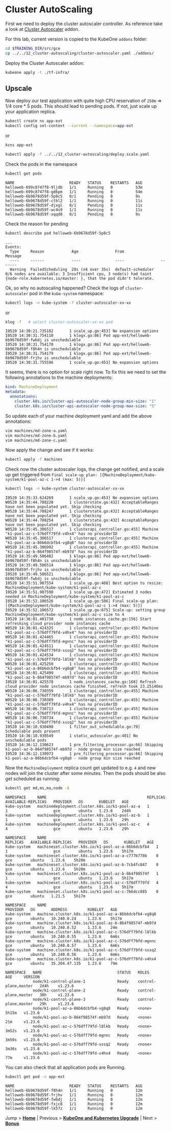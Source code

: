 # Cluster AutoScaling

First we need to deploy the cluster autoscaler controller. As reference take a look at [Cluster Autoscaler](https://github.com/kubermatic/kubeone/tree/main/addons/cluster-autoscaler) addon.

For this lab, current version is copied to the KubeOne `addons` folder:
```bash
cd $TRAINING_DIR/src/gce
cp ../../12_cluster-autoscaling/cluster-autoscaler.yaml ./addons/
```
Deploy the Cluster Autoscaler addon:
```bash
kubeone apply -t ./tf-infra/
```

## Upscale

Now deploy our test application with quite high CPU reservation of `250m` => 1/4 core * 5 pods. This should lead to pending pods. If not, just scale up your application replica.

```bash
kubectl create ns app-ext
kubectl config set-context --current --namespace=app-ext
```
or
```bash
kcns app-ext
```

```bash
kubectl apply -f ../../12_cluster-autoscaling/deploy.scale.yaml
```
Check the pods in the namespace
```bash
kubectl get pods
```

```text
NAME                        READY   STATUS    RESTARTS   AGE
helloweb-699c8747f8-9ljdb   1/1     Running   0          53m
helloweb-699c8747f8-gd6pm   1/1     Running   0          54m
helloweb-6b9678d59f-5p8c5   0/1     Pending   0          9s
helloweb-6b9678d59f-ctbl2   1/1     Running   0          11s
helloweb-6b9678d59f-djxgl   0/1     Pending   0          11s
helloweb-6b9678d59f-wc4s9   1/1     Running   0          11s
helloweb-6b9678d59f-xqqd8   0/1     Pending   0          9s
```

Check the reason for pending
```bash 
kubectl describe pod helloweb-6b9678d59f-5p8c5
```

```text
...
Events:
  Type     Reason            Age                From                Message
  ----     ------            ----               ----                -------
  Warning  FailedScheduling  28s (x4 over 35s)  default-scheduler   0/6 nodes are available: 3 Insufficient cpu, 3 node(s) had taint {node-role.kubernetes.io/master: }, that the pod didn't tolerate.
```

Ok, so why no autoscaling happened? Check the logs of `cluster-autoscaler` pod in the `kube-system` namespace:

```bash
kubectl logs -n kube-system -f cluster-autoscaler-xx-xx
```
or
```bash
klog -f   # select cluster-autoscaler-xx-xx pod
```

```text
I0520 14:30:21.735182       1 scale_up.go:453] No expansion options
I0520 14:30:31.754110       1 klogx.go:86] Pod app-ext/helloweb-6b9678d59f-fwbdj is unschedulable
I0520 14:30:31.754170       1 klogx.go:86] Pod app-ext/helloweb-6b9678d59f-f8h4n is unschedulable
I0520 14:30:31.754179       1 klogx.go:86] Pod app-ext/helloweb-6b9678d59f-frjhv is unschedulable
I0520 14:30:31.755596       1 scale_up.go:453] No expansion options
```

It seems, there is no option for scale right now. To fix this we need to set the following annotations to the machine deployments:

```yaml
kind: MachineDeployment
metadata:
  annotations:
    cluster.k8s.io/cluster-api-autoscaler-node-group-min-size: "1"
    cluster.k8s.io/cluster-api-autoscaler-node-group-max-size: "5"
```

So update each of your machine deployment yaml and add the above annotations:

```bash
vim machines/md-zone-a.yaml
vim machines/md-zone-b.yaml
vim machines/md-zone-c.yaml
```

Now apply the change and see if it works:

```bash
kubectl apply -f machines
```

Check now the cluster autoscaler logs, the change get notified, and a scale up get triggered from `Final scale-up plan: [{MachineDeployment/kube-system/k1-pool-az-c 1->4 (max: 5)}]`

```bash
kubectl logs -n kube-system cluster-autoscaler-xx-xx
```

```text
I0520 14:35:33.624269       1 scale_up.go:453] No expansion options
W0520 14:35:44.708220       1 clusterstate.go:432] AcceptableRanges have not been populated yet. Skip checking
W0520 14:35:44.708247       1 clusterstate.go:432] AcceptableRanges have not been populated yet. Skip checking
W0520 14:35:44.708254       1 clusterstate.go:432] AcceptableRanges have not been populated yet. Skip checking
W0520 14:35:45.306517       1 clusterapi_controller.go:455] Machine "k1-pool-az-c-576dff79fd-v4hx4" has no providerID
W0520 14:35:45.306517       1 clusterapi_controller.go:455] Machine "k1-pool-az-a-86b6dcbfb4-vg8q8" has no providerID
W0520 14:35:45.306992       1 clusterapi_controller.go:455] Machine "k1-pool-az-b-864f98574f-mb97d" has no providerID
I0520 14:35:49.506482       1 klogx.go:86] Pod app-ext/helloweb-6b9678d59f-f8h4n is unschedulable
I0520 14:35:49.506514       1 klogx.go:86] Pod app-ext/helloweb-6b9678d59f-frjhv is unschedulable
I0520 14:35:49.506521       1 klogx.go:86] Pod app-ext/helloweb-6b9678d59f-fwbdj is unschedulable
I0520 14:35:51.907554       1 scale_up.go:468] Best option to resize: MachineDeployment/kube-system/k1-pool-az-c
I0520 14:35:51.907590       1 scale_up.go:472] Estimated 3 nodes needed in MachineDeployment/kube-system/k1-pool-az-c
I0520 14:35:52.106526       1 scale_up.go:586] Final scale-up plan: [{MachineDeployment/kube-system/k1-pool-az-c 1->4 (max: 5)}]
I0520 14:35:52.106572       1 scale_up.go:675] Scale-up: setting group MachineDeployment/kube-system/k1-pool-az-c size to 4
I0520 14:36:01.401730       1 node_instances_cache.go:156] Start refreshing cloud provider node instances cache
W0520 14:36:01.424325       1 clusterapi_controller.go:455] Machine "k1-pool-az-c-576dff79fd-v4hx4" has no providerID
W0520 14:36:01.424465       1 clusterapi_controller.go:455] Machine "k1-pool-az-c-576dff79fd-mgnnc" has no providerID
W0520 14:36:01.424511       1 clusterapi_controller.go:455] Machine "k1-pool-az-c-576dff79fd-sssq2" has no providerID
W0520 14:36:01.424534       1 clusterapi_controller.go:455] Machine "k1-pool-az-c-576dff79fd-l8lkb" has no providerID
W0520 14:36:01.425250       1 clusterapi_controller.go:455] Machine "k1-pool-az-a-86b6dcbfb4-vg8q8" has no providerID
W0520 14:36:01.425499       1 clusterapi_controller.go:455] Machine "k1-pool-az-b-864f98574f-mb97d" has no providerID
I0520 14:36:01.425578       1 node_instances_cache.go:168] Refresh cloud provider node instances cache finished, refresh took 23.25146ms
W0520 14:36:06.730359       1 clusterapi_controller.go:455] Machine "k1-pool-az-c-576dff79fd-l8lkb" has no providerID
W0520 14:36:06.730389       1 clusterapi_controller.go:455] Machine "k1-pool-az-c-576dff79fd-v4hx4" has no providerID
W0520 14:36:06.730713       1 clusterapi_controller.go:455] Machine "k1-pool-az-c-576dff79fd-mgnnc" has no providerID
W0520 14:36:06.730734       1 clusterapi_controller.go:455] Machine "k1-pool-az-c-576dff79fd-sssq2" has no providerID
I0520 14:36:10.930498       1 filter_out_schedulable.go:79] Schedulable pods present
I0520 14:36:10.930549       1 static_autoscaler.go:401] No unschedulable pods
I0520 14:36:12.130623       1 pre_filtering_processor.go:66] Skipping k1-pool-az-b-864f98574f-mb97d - node group min size reached
I0520 14:36:12.130973       1 pre_filtering_processor.go:66] Skipping k1-pool-az-a-86b6dcbfb4-vg8q8 - node group min size reached
```

Now the `MachineDeployment` replica count get updated to e.g. `4` and new nodes will join the cluster after some minutes. Then the pods should be also get scheduled as running:

```bash
kubectl get md,ms,ma,node -A
```

```text
NAMESPACE     NAME                                            REPLICAS   AVAILABLE-REPLICAS   PROVIDER   OS       KUBELET   AGE
kube-system   machinedeployment.cluster.k8s.io/k1-pool-az-a   1          1                    gce        ubuntu   1.23.6    2d4h
kube-system   machinedeployment.cluster.k8s.io/k1-pool-az-b   1          1                    gce        ubuntu   1.23.6    29h
kube-system   machinedeployment.cluster.k8s.io/k1-pool-az-c   4          4                    gce        ubuntu   1.23.6    29h

NAMESPACE     NAME                                                REPLICAS   AVAILABLE-REPLICAS   PROVIDER   OS       KUBELET   AGE
kube-system   machineset.cluster.k8s.io/k1-pool-az-a-86b6dcbfb4   1          1                    gce        ubuntu   1.23.6    5h17m
kube-system   machineset.cluster.k8s.io/k1-pool-az-a-c777b778b    0                               gce        ubuntu   1.23.6    5h20m
kube-system   machineset.cluster.k8s.io/k1-pool-az-b-7cb4fc847    0                               gce        ubuntu   1.23.6    5h20m
kube-system   machineset.cluster.k8s.io/k1-pool-az-b-864f98574f   1          1                    gce        ubuntu   1.23.6    5h17m
kube-system   machineset.cluster.k8s.io/k1-pool-az-c-576dff79fd   4          4                    gce        ubuntu   1.23.6    5h17m
kube-system   machineset.cluster.k8s.io/k1-pool-az-c-7b6dcc885    0                               gce        ubuntu   1.21.5    5h17m

NAMESPACE     NAME                                                   PROVIDER   OS       ADDRESS         KUBELET   AGE
kube-system   machine.cluster.k8s.io/k1-pool-az-a-86b6dcbfb4-vg8q8   gce        ubuntu   10.240.0.24     1.23.6    5h17m
kube-system   machine.cluster.k8s.io/k1-pool-az-b-864f98574f-mb97d   gce        ubuntu   10.240.0.52     1.23.6    24m
kube-system   machine.cluster.k8s.io/k1-pool-az-c-576dff79fd-l8lkb   gce        ubuntu   10.240.0.55     1.23.6    6m6s
kube-system   machine.cluster.k8s.io/k1-pool-az-c-576dff79fd-mgnnc   gce        ubuntu   10.240.0.57     1.23.6    6m6s
kube-system   machine.cluster.k8s.io/k1-pool-az-c-576dff79fd-sssq2   gce        ubuntu   10.240.0.56     1.23.6    6m6s
kube-system   machine.cluster.k8s.io/k1-pool-az-c-576dff79fd-v4hx4   gce        ubuntu   35.204.47.135   1.23.6    79m

NAMESPACE   NAME                                 STATUS   ROLES                  AGE     VERSION
            node/k1-control-plane-1              Ready    control-plane,master   2d4h    v1.23.6
            node/k1-control-plane-2              Ready    control-plane,master   30h     v1.23.6
            node/k1-control-plane-3              Ready    control-plane,master   29h     v1.23.6
            node/k1-pool-az-a-86b6dcbfb4-vg8q8   Ready    <none>                 5h15m   v1.23.6
            node/k1-pool-az-b-864f98574f-mb97d   Ready    <none>                 21m     v1.23.6
            node/k1-pool-az-c-576dff79fd-l8lkb   Ready    <none>                 3m52s   v1.23.6
            node/k1-pool-az-c-576dff79fd-mgnnc   Ready    <none>                 3m50s   v1.23.6
            node/k1-pool-az-c-576dff79fd-sssq2   Ready    <none>                 3m36s   v1.23.6
            node/k1-pool-az-c-576dff79fd-v4hx4   Ready    <none>                 77m     v1.23.6
```

You can also check that all application pods are Running.

```bash
kubectl get pod -n app-ext
```

```text
NAME                        READY   STATUS    RESTARTS   AGE
helloweb-6b9678d59f-f8h4n   1/1     Running   0          12m
helloweb-6b9678d59f-frjhv   1/1     Running   0          12m
helloweb-6b9678d59f-fwbdj   1/1     Running   0          12m
helloweb-6b9678d59f-fxjc8   1/1     Running   0          12m
helloweb-6b9678d59f-lk57z   1/1     Running   0          12m
```

Jump > [**Home**](../README.md) | Previous > [**KubeOne and Kubernetes Upgrade**](../11_kubeone_upgrade/README.md) | Next > [**Bonus**](../90_bonus/README.md)